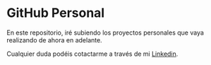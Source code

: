 # GitHub Personal

En este repositorio, iré subiendo los proyectos personales que vaya realizando de ahora en adelante. 

Cualquier duda podéis cotactarme a través de mi [Linkedin](https://www.linkedin.com/in/software-sergio-at/).
